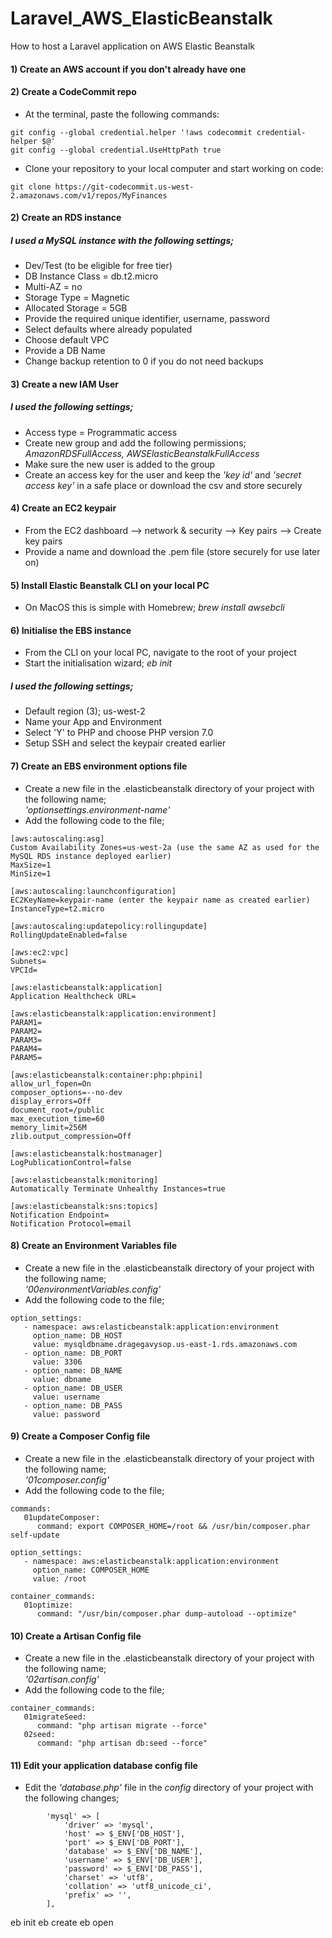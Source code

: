 # Laravel_AWS_ElasticBeanstalk
How to host a Laravel application on AWS Elastic Beanstalk

#### 1) Create an AWS account if you don't already have one
#### 2) Create a CodeCommit repo
- At the terminal, paste the following commands:
```
git config --global credential.helper '!aws codecommit credential-helper $@'
git config --global credential.UseHttpPath true
```
- Clone your repository to your local computer and start working on code:
```
git clone https://git-codecommit.us-west-2.amazonaws.com/v1/repos/MyFinances
```
#### 2) Create an RDS instance
##### I used a MySQL instance with the following settings;
- Dev/Test (to be eligible for free tier)
- DB Instance Class = db.t2.micro
- Multi-AZ = no
- Storage Type = Magnetic
- Allocated Storage = 5GB
- Provide the required unique identifier, username, password
- Select defaults where already populated
- Choose default VPC
- Provide a DB Name
- Change backup retention to 0 if you do not need backups

#### 3) Create a new IAM User
##### I used the following settings;
- Access type = Programmatic access
- Create new group and add the following permissions; <i>AmazonRDSFullAccess, AWSElasticBeanstalkFullAccess</i>
- Make sure the new user is added to the group
- Create an access key for the user and keep the <i>'key id'</i> and <i>'secret access key'</i> in a safe place or download the csv and store securely

#### 4) Create an EC2 keypair
- From the EC2 dashboard --> network & security --> Key pairs --> Create key pairs
- Provide a name and download the .pem file (store securely for use later on)

#### 5) Install Elastic Beanstalk CLI on your local PC
- On MacOS this is simple with Homebrew; <i>brew install awsebcli</i>

#### 6) Initialise the EBS instance
- From the CLI on your local PC, navigate to the root of your project
- Start the initialisation wizard; <i>eb init</i>

##### I used the following settings;
- Default region (3); us-west-2
- Name your App and Environment
- Select 'Y' to PHP and choose PHP version 7.0
- Setup SSH and select the keypair created earlier

#### 7) Create an EBS environment options file
- Create a new file in the .elasticbeanstalk directory of your project with the following name;<br> 
<i>'optionsettings.environment-name'</i>
- Add the following code to the file;
```
[aws:autoscaling:asg]
Custom Availability Zones=us-west-2a (use the same AZ as used for the MySQL RDS instance deployed earlier)
MaxSize=1
MinSize=1

[aws:autoscaling:launchconfiguration]
EC2KeyName=keypair-name (enter the keypair name as created earlier)
InstanceType=t2.micro

[aws:autoscaling:updatepolicy:rollingupdate]
RollingUpdateEnabled=false

[aws:ec2:vpc]
Subnets=
VPCId=

[aws:elasticbeanstalk:application]
Application Healthcheck URL=

[aws:elasticbeanstalk:application:environment]
PARAM1=
PARAM2=
PARAM3=
PARAM4=
PARAM5=

[aws:elasticbeanstalk:container:php:phpini]
allow_url_fopen=On
composer_options=--no-dev
display_errors=Off
document_root=/public
max_execution_time=60
memory_limit=256M
zlib.output_compression=Off

[aws:elasticbeanstalk:hostmanager]
LogPublicationControl=false

[aws:elasticbeanstalk:monitoring]
Automatically Terminate Unhealthy Instances=true

[aws:elasticbeanstalk:sns:topics]
Notification Endpoint=
Notification Protocol=email
```
#### 8) Create an Environment Variables file
- Create a new file in the .elasticbeanstalk directory of your project with the following name;<br> <i>'00environmentVariables.config'</i>
- Add the following code to the file;
```
option_settings:
   - namespace: aws:elasticbeanstalk:application:environment
     option_name: DB_HOST
     value: mysqldbname.dragegavysop.us-east-1.rds.amazonaws.com
   - option_name: DB_PORT
     value: 3306
   - option_name: DB_NAME
     value: dbname
   - option_name: DB_USER
     value: username
   - option_name: DB_PASS
     value: password
```
#### 9) Create a Composer Config file
- Create a new file in the .elasticbeanstalk directory of your project with the following name;<br>
<i>'01composer.config'</i>
- Add the following code to the file;
```
commands:
   01updateComposer:
      command: export COMPOSER_HOME=/root && /usr/bin/composer.phar self-update

option_settings:
   - namespace: aws:elasticbeanstalk:application:environment
     option_name: COMPOSER_HOME
     value: /root

container_commands:
   01optimize:
      command: "/usr/bin/composer.phar dump-autoload --optimize"
```
#### 10) Create a Artisan Config file
- Create a new file in the .elasticbeanstalk directory of your project with the following name;<br>
<i>'02artisan.config'</i>
- Add the following code to the file;
```
container_commands:
   01migrateSeed:
      command: "php artisan migrate --force"
   02seed:
      command: "php artisan db:seed --force"
```
#### 11) Edit your application database config file
- Edit the <i>'database.php'</i> file in the <i>config</i> directory of your project with the following changes;
```
        'mysql' => [
            'driver' => 'mysql',
            'host' => $_ENV['DB_HOST'],
            'port' => $_ENV['DB_PORT'],
            'database' => $_ENV['DB_NAME'],
            'username' => $_ENV['DB_USER'],
            'password' => $_ENV['DB_PASS'],
            'charset' => 'utf8',
            'collation' => 'utf8_unicode_ci',
            'prefix' => '',
        ],
```
eb init
eb create
eb open
